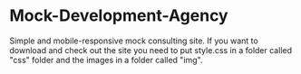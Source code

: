 # Mock-Development-Agency
Simple and mobile-responsive mock consulting site.
If you want to download and check out the site you need to put style.css in a folder called "css" folder and the images in a folder called "img".
